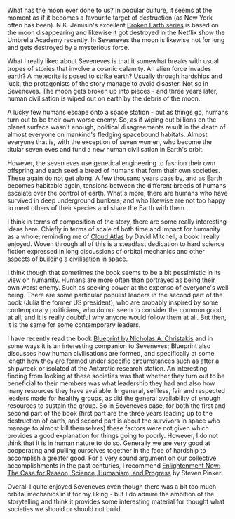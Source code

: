 What has the moon ever done to us? In popular culture, it seems at the moment as if it becomes a favourite target of destruction (as New York often has been). N.K. Jemisin's excellent [Broken Earth series](https://www.goodreads.com/review/show/2118310109) is based on the moon disappearing and likewise it got destroyed in the Netflix show the Umbrella Academy recently. In Seveneves the moon is likewise not for long and gets destroyed by a mysterious force.

What I really liked about Seveneves is that it somewhat breaks with usual tropes of stories that involve a cosmic calamity. An alien force invades earth? A meteorite is posed to strike earth? Usually through hardships and luck, the protagonists of the story manage to avoid disaster. Not so in Seveneves. The moon gets broken up into pieces - and three years later, human civilisation is wiped out on earth by the debris of the moon.

A lucky few humans escape onto a space station - but as things go, humans turn out to be their own worse enemy. So, as if wiping out billions on the planet surface wasn't enough, political disagreements result in the death of almost everyone on mankind's fledging spacebound habitats. Almost everyone that is, with the exception of seven women, who become the titular seven eves and fund a new human civilisation in Earth's orbit.

However, the seven eves use genetical engineering to fashion their own offspring and each seed a breed of humans that form their own societies. These again do not get along. A few thousand years pass by, and as Earth becomes habitable again, tensions between the different breeds of humans escalate over the control of earth. What's more, there are humans who have survived in deep underground bunkers, and who likewise are not too happy to meet others of their species and share the Earth with them.

I think in terms of composition of the story, there are some really interesting ideas here. Chiefly in terms of scale of both time and impact for humanity as a whole; reminding me of [Cloud Atlas](https://www.goodreads.com/book/show/49628.Cloud_Atlas) by David Mitchell, a book I really enjoyed. Woven through all of this is a steadfast dedication to hard science fiction expressed in long discussions of orbital mechanics and other aspects of building a civilisation in space.

I think though that sometimes the book seems to be a bit pessimistic in its view on humanity. Humans are more often than portrayed as being their own worst enemy. Such as seeking power at the expense of everyone's well being. There are some particular populist leaders in the second part of the book (Julia the former US president), who are probably inspired by some contemporary politicians, who do not seem to consider the common good at all, and it is really doubtful why anyone would follow them at all. But then, it is the same for some contemporary leaders.

I have recently read the book [Blueprint by Nicholas A. Christakis](https://www.goodreads.com/review/show/4027613442) and in some ways it is an interesting companion to Seveneves; Blueprint also discusses how human civilisations are formed, and specifically at some length how they are formed under specific circumstances such as after a shipwreck or isolated at the Antarctic research station. An interesting finding from looking at these societies was that whether they turn out to be beneficial to their members was what leadership they had and also how many resources they have available. In general, selfless, fair and respected leaders made for healthy groups, as did the general availability of enough resources to sustain the group. So in Seveneves case, for both the first and second part of the book (first part are the three years leading up to the destruction of earth, and second part is about the survivors in space who manage to almost kill themselves) these factors were not given which provides a good explanation for things going to poorly. However, I do not think that it is in human nature to do so. Generally we are very good at cooperating and pulling ourselves together in the face of hardship to accomplish a greater good. For a very sound argument on our collective accomplishments in the past centuries, I recommend [Enlightenment Now: The Case for Reason, Science, Humanism, and Progress](https://www.goodreads.com/review/show/2714425740) by Steven Pinker. 

Overall I quite enjoyed Seveneves even though there was a bit too much orbital mechanics in it for my liking - but I do admire the ambition of the storytelling and think it provides some interesting material for thought what societies we should or should not build.
